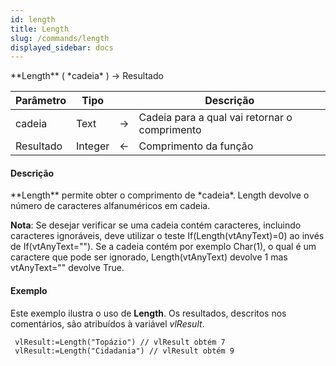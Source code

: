 ```yaml
---
id: length
title: Length
slug: /commands/length
displayed_sidebar: docs
---
```


<!--REF #_command_.Length.Syntax-->**Length** ( *cadeia* ) -> Resultado<!-- END REF-->
<!--REF #_command_.Length.Params-->
| Parâmetro | Tipo |  | Descrição |
| --- | --- | --- | --- |
| cadeia | Text | &#8594;  | Cadeia para a qual vai retornar o comprimento |
| Resultado | Integer | &#8592; | Comprimento da função |

<!-- END REF-->

#### Descrição 

<!--REF #_command_.Length.Summary-->**Length** permite obter o comprimento de *cadeia*.<!-- END REF--> Length devolve o número de caracteres alfanuméricos em cadeia.  

**Nota**: Se desejar verificar se uma cadeia contém caracteres, incluindo caracteres ignoráveis, deve utilizar o teste If(Length(vtAnyText)=0) ao invés de If(vtAnyText=""). Se a cadeia contém por exemplo Char(1), o qual é um caractere que pode ser ignorado, Length(vtAnyText) devolve 1 mas vtAnyText="" devolve True.

#### Exemplo 

Este exemplo ilustra o uso de **Length**. Os resultados, descritos nos comentários, são atribuídos à variável *vlResult*. 

```4d
 vlResult:=Length("Topázio") // vlResult obtém 7
 vlResult:=Length("Cidadania") // vlResult obtém 9
```
